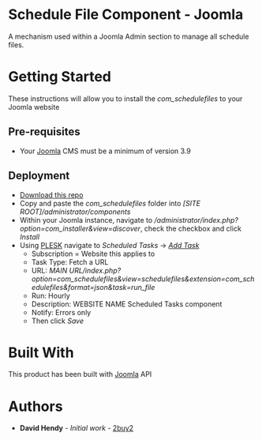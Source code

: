 # Schedule File Component - Joomla

A mechanism used within a Joomla Admin section to manage all schedule files.

# Getting Started

These instructions will allow you to install the *com_schedulefiles* to your Joomla website

## Pre-requisites

* Your [Joomla](https://www.joomla.org/) CMS must be a minimum of version 3.9

## Deployment

* [Download this repo](https://github.com/2buy2/component-schedulerFile/archive/master.zip)
* Copy and paste the *com_schedulefiles* folder into *[SITE ROOT]/administrator/components*
* Within your Joomla instance, navigate to */administrator/index.php?option=com_installer&view=discover*, check the checkbox and click *Install*
* Using [PLESK](https://web2.2buy2.com:8443/) navigate to *Scheduled Tasks* -> [*Add Task*](https://web2.2buy2.com:8443/smb/scheduler/add-task)
  * Subscription = Website this applies to
  * Task Type: Fetch a URL
  * URL: *MAIN URL/index.php?option=com_schedulefiles&view=schedulefiles&extension=com_schedulefiles&format=json&task=run_file*
  * Run: Hourly
  * Description: WEBSITE NAME Scheduled Tasks component
  * Notify: Errors only
  * Then click *Save*

# Built With

This product has been built with [Joomla](https://www.joomla.org/) API
# Authors

* **David Hendy** - *Initial work* - [2buy2](https://www.2buy2.com)